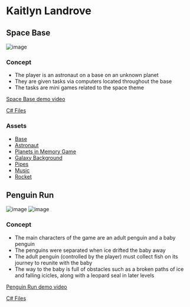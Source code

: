 # Kaitlyn Landrove
## Space Base
![image](https://github.com/KaitLand12/Portfolio/assets/81109745/b7b10ba5-92b7-403f-b61f-eba9daf6a374)
### Concept
* The player is an astronaut on a base on an unknown planet
* They are given tasks via computers located throughout the base
* The tasks are mini games related to the space theme

[Space Base demo video](https://youtu.be/PGnRlaOzx1E)

[C# Files](SpaceBase/code)

### Assets
* [Base](https://assetstore.unity.com/packages/3d/environments/sci-fi/sci-fi-styled-modular-pack-82913)
* [Astronaut](https://assetstore.unity.com/packages/3d/characters/humanoids/sci-fi/free-animated-space-man-61548)
* [Planets in Memory Game](https://assetstore.unity.com/packages/2d/gui/icons/planet-icons-176807)
* [Galaxy Background](https://pixabay.com/photos/milky-way-stars-night-sky-2695569/)
* [Pipes](https://opengameart.org/content/puzze-pipe-set)
* [Music](https://pixabay.com/music/ambient-cosmic-glow-6703/)
* [Rocket](https://clipartmag.com/download-clipart-image#rocket-clipart-7.png)

## Penguin Run
![image](https://github.com/KaitLand12/Portfolio/assets/81109745/48282047-ac08-4b9f-b0a4-2aba7b18b834)
![image](https://github.com/KaitLand12/Portfolio/assets/81109745/02fa18e3-874b-403a-bf0e-b77a310e20eb)

### Concept
* The main characters of the game are an adult penguin and a baby penguin
* The penguins were separated when ice drifted the baby away
* The adult penguin (controlled by the player) must collect fish on its journey to reunite with the baby
* The way to the baby is full of obstacles such as a broken paths of ice and falling icicles, along with a leopard seal in later levels

[Penguin Run demo video](https://youtu.be/q8xg1pab1MY)

[C# Files](PenguinRun/code)
